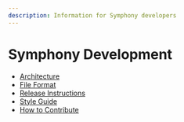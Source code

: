 ```yaml
---
description: Information for Symphony developers
---
```


# Symphony Development

<ul class="list-unstyled">
<li><a href="Architecture.md">Architecture</a></li>
<li><a href="File-Format.md">File Format</a></li>
<li><a href="Release-Instructions.md">Release Instructions</a></li>
<li><a href="Style-Guide.md">Style Guide</a></li>
<li><a href="How-to-Contribute.md">How to Contribute</a></li>
</ul>
